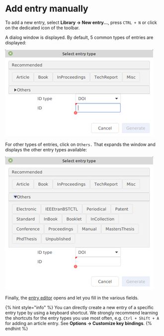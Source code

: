 # Add entry manually

To add a new entry, select **Library → New entry...**, press `CTRL + N​` or click on the dedicated icon of the toolbar.

A dialog window is displayed. By default, 5 common types of entries are displayed:

![Window for selecting default entry types. Note: the actual content of the "others" menu depends on the database mode (BibTeX or biblatex).](../.gitbook/assets/jabref-5.3-selectentrytype.png)

For other types of entries, click on `Others.` That expands the window and displays the other entry types available:

![Window with all available entry types. Note: the actual content of the "others" menu depends on the database mode (BibTeX or biblatex).](<../.gitbook/assets/jabref-5.3-selectentrytype-expanded (1).png>)

Finally, the [entry editor](../advanced/entryeditor/) opens and let you fill in the various fields.

{% hint style="info" %}
You can directly create a new entry of a specific entry type by using a keyboard shortcut. We strongly recommend learning the shortcuts for the entry types you use most often, e.g. `Ctrl + Shift + A` for adding an article entry.​ See **Options → Customize key bindings**.
{% endhint %}
